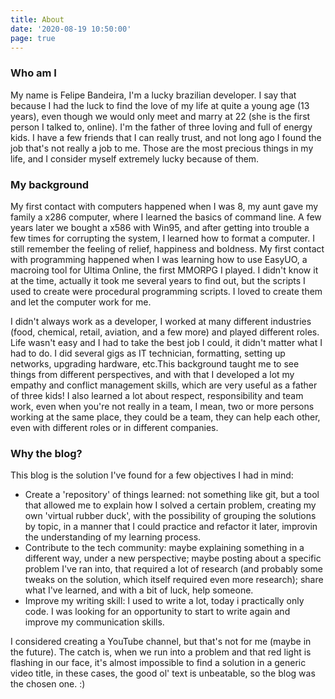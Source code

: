 ```yaml
---
title: About
date: '2020-08-19 10:50:00'
page: true
---
```

### Who am I

My name is Felipe Bandeira, I'm a lucky brazilian developer. I say that because I had the luck to find the love of my life at quite a young age (13 years), even though we would only meet and marry at 22 (she is the first person I talked to, online). I'm the father of three loving and full of energy kids. I have a few friends that I can really trust, and not long ago I found the job that's not really a job to me. Those are the most precious things in my life, and I consider myself extremely lucky because of them.

### My background

My first contact with computers happened  when I was 8, my aunt gave my family a x286 computer, where I learned the basics of command line. A few years later we bought a x586 with Win95, and after getting into trouble a few times for corrupting the system, I learned how to format a computer. I still remember the feeling of relief, happiness and boldness. My first contact with programming happened when I was learning how to use EasyUO, a macroing tool for Ultima Online, the first MMORPG I played. I didn't know it at the time, actually it took me several years to find out, but the scripts I used to create were procedural programming scripts. I loved to create them and let the computer work for me.

I didn't always work as a developer, I worked at many different industries (food, chemical, retail, aviation, and a few more) and played different roles. Life wasn't easy and I had to take the best job I could, it didn't matter what I had to do. I did several gigs as IT technician, formatting, setting up networks, upgrading hardware, etc.This background taught me to see things from different perspectives, and with that I developed a lot my empathy and conflict management skills, which are very useful as a father of three kids! I also learned a lot about respect, responsibility and team work, even when you're not really in a team, I mean, two or more persons working at the same place, they could be a team, they can help each other, even with different roles or in different companies.

### Why the blog?

This blog is the solution I've found for a few objectives I had in mind:

- Create a 'repository' of things learned: not something like git, but a tool that allowed me to explain how I solved a certain problem, creating my own 'virtual rubber duck', with the possibility of grouping the solutions by topic, in a manner that I could practice and refactor it later, improvin the understanding of my learning process.
- Contribute to the tech community: maybe explaining something in a different way, under a new perspective; maybe posting about a specific problem I've ran into, that required a lot of research (and probably some tweaks on the solution, which itself required even more research); share what I've learned, and with a bit of luck, help someone.
- Improve my writing skill: I used to write a lot, today i practically only code. I was looking for an opportunity to start to write again and improve my communication skills.

I considered creating a YouTube channel, but that's not for me (maybe in the future). The catch is, when we run into a problem and that red light is flashing in our face, it's almost impossible to find a solution in a generic video title, in these cases, the good ol' text is unbeatable, so the blog was the chosen one. :)
